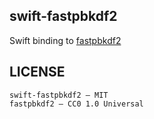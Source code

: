 ## swift-fastpbkdf2

Swift binding to [fastpbkdf2](https://github.com/ctz/fastpbkdf2)

## LICENSE

```
swift-fastpbkdf2 – MIT
fastpbkdf2 – CC0 1.0 Universal
```
